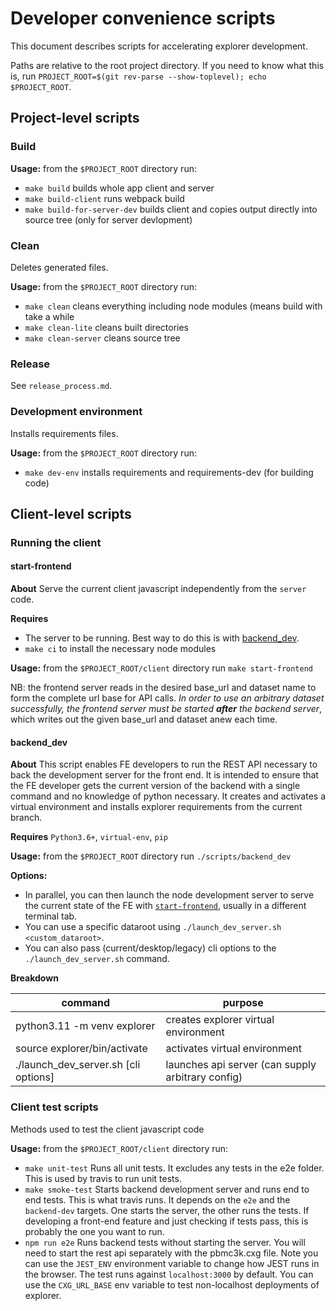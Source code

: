 # Developer convenience scripts

This document describes scripts for accelerating explorer development.

Paths are relative to the root project directory. If you need to know what
this is, run `PROJECT_ROOT=$(git rev-parse --show-toplevel); echo
$PROJECT_ROOT`.

## Project-level scripts

### Build

**Usage:** from the `$PROJECT_ROOT` directory run:

- `make build` builds whole app client and server
- `make build-client` runs webpack build
- `make build-for-server-dev` builds client and copies output directly into
  source tree (only for server devlopment)

### Clean

Deletes generated files.

**Usage:** from the `$PROJECT_ROOT` directory run:

- `make clean` cleans everything including node modules (means build with take
  a while
- `make clean-lite` cleans built directories
- `make clean-server` cleans source tree

### Release

See `release_process.md`.

### Development environment

Installs requirements files.

**Usage:** from the `$PROJECT_ROOT` directory run:

- `make dev-env` installs requirements and requirements-dev (for building code)

## Client-level scripts

### Running the client

#### start-frontend

**About** Serve the current client javascript independently from the `server` code.

**Requires**

- The server to be running. Best way to do this is with [backend_dev](#backend_dev).
- `make ci` to install the necessary node modules

**Usage:** from the `$PROJECT_ROOT/client` directory run `make start-frontend`

NB: the frontend server reads in the desired base_url and dataset name to form the complete url base for API calls. _In
order to use an arbitrary dataset successfully, the frontend server must be started **after** the backend server_, which
writes out the given base_url and dataset anew each time.

#### backend_dev

**About** This script enables FE developers to run the REST API necessary to
back the development server for the front end. It is intended to ensure that
the FE developer gets the current version of the backend with a single command
and no knowledge of python necessary. It creates and activates a virtual
environment and installs explorer requirements from the current branch.

**Requires** `Python3.6+`, `virtual-env`, `pip`

**Usage:** from the `$PROJECT_ROOT` directory run `./scripts/backend_dev`

**Options:**

- In parallel, you can then launch the node development server to serve the
  current state of the FE with [`start-frontend`](#start-frontend), usually in
  a different terminal tab.
- You can use a specific dataroot using `./launch_dev_server.sh <custom_dataroot>`.
- You can also pass (current/desktop/legacy) cli options to the `./launch_dev_server.sh` command.

**Breakdown**

| command                              | purpose                                           |
| ------------------------------------ | ------------------------------------------------- |
| python3.11 -m venv explorer          | creates explorer virtual environment              |
| source explorer/bin/activate         | activates virtual environment                     |
| ./launch_dev_server.sh [cli options] | launches api server (can supply arbitrary config) |

### Client test scripts

Methods used to test the client javascript code

**Usage:** from the `$PROJECT_ROOT/client` directory run:

- `make unit-test` Runs all unit tests. It excludes any tests in the e2e
  folder. This is used by travis to run unit tests.
- `make smoke-test` Starts backend development server and runs end to end
  tests. This is what travis runs. It depends on the `e2e` and the
  `backend-dev` targets. One starts the server, the other runs the tests. If
  developing a front-end feature and just checking if tests pass, this is
  probably the one you want to run.
- `npm run e2e` Runs backend tests without starting the server. You will need to
  start the rest api separately with the pbmc3k.cxg file. Note you can use
  the `JEST_ENV` environment variable to change how JEST runs in the browser.
  The test runs against `localhost:3000` by default. You can use the
  `CXG_URL_BASE` env variable to test non-localhost deployments of explorer.
